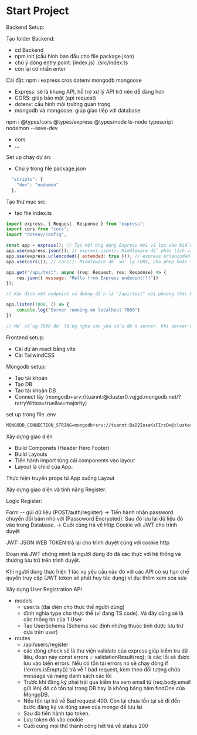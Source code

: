 # Start Project
Backend Setup:

Tạo folder Backend:
+ cd Backend
+ npm init (cấu hình ban đầu cho file package.json)
+ chú ý dòng entry point: (index.js) ./src/index.ts
+ còn lại cứ nhấn enter

Cài đặt: npm i express cros dotenv mongodb mongoose
- Express: sẽ là khung API, hỗ trợ xử lý API trở nên dễ dàng hơn
- CORS: giúp bảo mật (api request)
- dotenv: cấu hình môi trường quan trọng 
- mongodb và mongoose: giúp giao tiếp với database

npm i @types/cors @types/express @types/node ts-node typescript nodemon --save-dev
- cors
- ...

Set up chạy dự án:
- Chú ý trong file package.json
```js
  "scripts": {
    "dev": "nodemon"
  },
```
Tạo thư mục src:
- tạo file index.ts

```js
import express, { Request, Response } from "express";
import cors from "cors";
import "dotenv/config";

const app = express(); // Tạo một ứng dụng Express mới và lưu vào biến app.
app.use(express.json()); // express.json(): Middleware để phân tích và chuyển đổi dữ liệu JSON trong các yêu cầu.
app.use(express.urlencoded({ extended: true })); // express.urlencoded({ extended: true }): Middleware để phân tích dữ liệu định dạng application/x-www-form-urlencoded.
app.use(cors()); // cors(): Middleware để xử lý CORS, cho phép hoặc từ chối các yêu cầu từ các nguồn khác nhau.

app.get("/api/test", async (req: Request, res: Response) => {
    res.json({ message: "Hello from Express endpoint!!!"})
});

// Xác định một endpoint có đường dẫn là "/api/test" với phương thức HTTP GET. Khi có yêu cầu đến địa chỉ này, hàm callback sẽ được gọi, và nó trả về một JSON chứa thông điệp "Hello from Express endpoint!!!".

app.listen(7000, () => {
    console.log("Server running on localhost 7000")
})

// Mở cổng 7000 để lắng nghe các yêu cầu đến server. Khi server đã sẵn sàng, một thông điệp được in ra console để thông báo rằng server đang chạy trên localhost cổng 7000.
```

Frontend setup:
- Cài dự án react bằng vite
- Cài TailwindCSS


Mongodb setup:
- Tạo tài khoản
- Tạo DB
- Tạo tài khoản DB
- Connect lấy (mongodb+srv://tuannt:<password>@cluster0.vqjgd.mongodb.net/?retryWrites=true&w=majority)

set up trong file .env
```txt
MONGODB_CONNECTION_STRING=mongodb+srv://tuannt:BaD2IoseKsFIrcDx@cluster0.vqjgd.mongodb.net/?retryWrites=true&w=majority 
```

Xây dựng giao diện
- Build Componets (Header Hero Footer)
- Build Layouts
- Tiến hành import từng cái components vào layout
- Layout là child của App.

Thực hiện truyền props từ App xuống Layout

Xây dựng giao diện và tính năng Register.

Logic Register:

Form -- gủi dữ liệu (POST/auth/register) -> Tiến hành nhận password chuyển đổi bâm nhỏ với (Passoword Encrypted). Sau đó lưu lại dữ liệu đó vào trong Database. -> Cuối cùng trả về Http Cookie với JWT cho trình duyệt

JWT: JSON WEB TOKEN trả lại cho trình duyệt cùng với cookie http

Đoạn mã JWT chứng minh là người dùng đó đã xác thực với hệ thống và thường lưu trữ trên trình duyệt.

Khi người dùng thực hiện 1 tác vụ yêu cầu nào đó với các API có sự hạn chế quyền truy cập (JWT token sẽ phát huy tác dụng) ví dụ: thêm xem xóa sửa

Xây dựng User Registration API
- models
  + user.ts (đại diện cho thực thể người dùng)
  + định nghĩa type cho thực thể (vì đang TS code). Và đây cũng sẽ là các thông tin của 1 User
  + Tạo UserSchema (Schema xác định những thuộc tính được lưu trữ dựa trên user)
- routes
  + /api/users/register
  + các dòng check sẽ là thư viện validate của express giúp kiểm tra dữ liệu, đoạn này const errors = validationResult(req); là các lỗi sẽ được lưu vào biến errors. Nếu có tồn tại errors nó sẽ chạy dòng if (!errors.isEmpty()) trả về 1 bad request, kèm theo đối tượng chứa message và mảng danh sách các lỗi
  + Trước khi đăng ký phải trải qua kiểm tra xem email từ (req.body.email gửi lên) đó có tồn tại trong DB hay là không bằng hàm findOne của MongoDB.
  + Nếu tồn tại trả về Bad request 400. Còn lại chưa tồn tại sẽ đi đến bước đăng ký và dùng save của mongo để lưu lại
  + Sau đó tiến hành tạo token.
  + Lưu token đó vào cookie
  + Cuối cùng mọi thứ thành công hết trả về status 200





